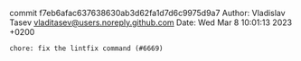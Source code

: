 commit f7eb6afac637638630ab3d62fa1d7d6c9975d9a7
Author: Vladislav Tasev <vladitasev@users.noreply.github.com>
Date:   Wed Mar 8 10:01:13 2023 +0200

    chore: fix the lintfix command (#6669)
